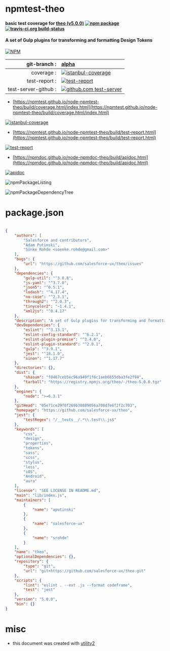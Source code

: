# npmtest-theo

#### basic test coverage for  [theo (v5.0.0)](https://github.com/salesforce-ux/theo)  [![npm package](https://img.shields.io/npm/v/npmtest-theo.svg?style=flat-square)](https://www.npmjs.org/package/npmtest-theo) [![travis-ci.org build-status](https://api.travis-ci.org/npmtest/node-npmtest-theo.svg)](https://travis-ci.org/npmtest/node-npmtest-theo)

#### A set of Gulp plugins for transforming and formatting Design Tokens

[![NPM](https://nodei.co/npm/theo.png?downloads=true&downloadRank=true&stars=true)](https://www.npmjs.com/package/theo)

| git-branch : | [alpha](https://github.com/npmtest/node-npmtest-theo/tree/alpha)|
|--:|:--|
| coverage : | [![istanbul-coverage](https://npmtest.github.io/node-npmtest-theo/build/coverage.badge.svg)](https://npmtest.github.io/node-npmtest-theo/build/coverage.html/index.html)|
| test-report : | [![test-report](https://npmtest.github.io/node-npmtest-theo/build/test-report.badge.svg)](https://npmtest.github.io/node-npmtest-theo/build/test-report.html)|
| test-server-github : | [![github.com test-server](https://npmtest.github.io/node-npmtest-theo/GitHub-Mark-32px.png)](https://npmtest.github.io/node-npmtest-theo/build/app/index.html) | | build-artifacts : | [![build-artifacts](https://npmtest.github.io/node-npmtest-theo/glyphicons_144_folder_open.png)](https://github.com/npmtest/node-npmtest-theo/tree/gh-pages/build)|

- [https://npmtest.github.io/node-npmtest-theo/build/coverage.html/index.html](https://npmtest.github.io/node-npmtest-theo/build/coverage.html/index.html)

[![istanbul-coverage](https://npmtest.github.io/node-npmtest-theo/build/screenCapture.buildCi.browser.%252Ftmp%252Fbuild%252Fcoverage.lib.html.png)](https://npmtest.github.io/node-npmtest-theo/build/coverage.html/index.html)

- [https://npmtest.github.io/node-npmtest-theo/build/test-report.html](https://npmtest.github.io/node-npmtest-theo/build/test-report.html)

[![test-report](https://npmtest.github.io/node-npmtest-theo/build/screenCapture.buildCi.browser.%252Ftmp%252Fbuild%252Ftest-report.html.png)](https://npmtest.github.io/node-npmtest-theo/build/test-report.html)

- [https://npmdoc.github.io/node-npmdoc-theo/build/apidoc.html](https://npmdoc.github.io/node-npmdoc-theo/build/apidoc.html)

[![apidoc](https://npmdoc.github.io/node-npmdoc-theo/build/screenCapture.buildCi.browser.%252Ftmp%252Fbuild%252Fapidoc.html.png)](https://npmdoc.github.io/node-npmdoc-theo/build/apidoc.html)

![npmPackageListing](https://npmtest.github.io/node-npmtest-theo/build/screenCapture.npmPackageListing.svg)

![npmPackageDependencyTree](https://npmtest.github.io/node-npmtest-theo/build/screenCapture.npmPackageDependencyTree.svg)



# package.json

```json

{
    "authors": [
        "Salesforce and contributors",
        "Adam Putinski",
        "Sönke Rohde <soenke.rohde@gmail.com>"
    ],
    "bugs": {
        "url": "https://github.com/salesforce-ux/theo/issues"
    },
    "dependencies": {
        "gulp-util": "^3.0.8",
        "js-yaml": "^3.7.0",
        "json5": "^0.5.1",
        "lodash": "^4.17.4",
        "no-case": "^2.3.1",
        "through2": "^2.0.3",
        "tinycolor2": "~1.4.1",
        "xml2js": "^0.4.17"
    },
    "description": "A set of Gulp plugins for transforming and formatting Design Tokens",
    "devDependencies": {
        "eslint": "^3.13.1",
        "eslint-config-standard": "^6.2.1",
        "eslint-plugin-promise": "^3.4.0",
        "eslint-plugin-standard": "^2.0.1",
        "gulp": "^3.9.1",
        "jest": "^18.1.0",
        "sinon": "^1.17.7"
    },
    "directories": {},
    "dist": {
        "shasum": "f0467ceb5ec96a949f1f6c1aeb6655dba3fe2f94",
        "tarball": "https://registry.npmjs.org/theo/-/theo-5.0.0.tgz"
    },
    "engines": {
        "node": ">=6.3.1"
    },
    "gitHead": "05e71ce29f0f269b30889056a708d7e6f2f2c703",
    "homepage": "https://github.com/salesforce-ux/theo",
    "jest": {
        "testRegex": "/__tests__/.*\\.test\\.js$"
    },
    "keywords": [
        "css",
        "design",
        "properties",
        "tokens",
        "sass",
        "scss",
        "stylus",
        "less",
        "iOS",
        "Android",
        "aura"
    ],
    "license": "SEE LICENSE IN README.md",
    "main": "lib/index.js",
    "maintainers": [
        {
            "name": "aputinski"
        },
        {
            "name": "salesforce-ux"
        },
        {
            "name": "srohde"
        }
    ],
    "name": "theo",
    "optionalDependencies": {},
    "repository": {
        "type": "git",
        "url": "git+https://github.com/salesforce-ux/theo.git"
    },
    "scripts": {
        "lint": "eslint . --ext .js --format codeframe",
        "test": "jest"
    },
    "version": "5.0.0",
    "bin": {}
}
```



# misc
- this document was created with [utility2](https://github.com/kaizhu256/node-utility2)

